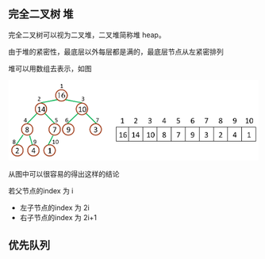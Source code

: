 完全二叉树 堆
---------

完全二叉树可以视为二叉堆，二叉堆简称堆 heap。

由于堆的紧密性，最底层以外每层都是满的，最底层节点从左紧密排列

堆可以用数组去表示，如图

![](heap-and-array.png)

从图中可以很容易的得出这样的结论

若父节点的index 为 i
* 左子节点的index 为 2i
* 右子节点的index 为 2i+1



优先队列
-----
